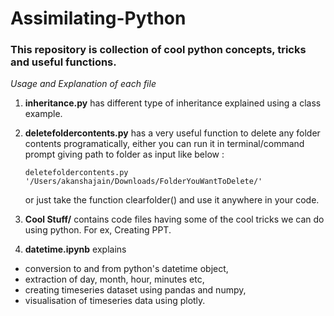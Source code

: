 # Assimilating-Python

### This repository is collection of cool python concepts, tricks and useful functions.

*Usage and Explanation of each file*

1. **inheritance.py** has different type of inheritance explained using a class example.
2. **deletefoldercontents.py** has a very useful function to delete any folder contents programatically, either you can run it in terminal/command prompt giving path to folder as input like below :

   ``` deletefoldercontents.py '/Users/akanshajain/Downloads/FolderYouWantToDelete/' ```
    
    or just take the function clearfolder() and use it anywhere in your code.
3. **Cool Stuff/** contains code files having some of the cool tricks we can do using python. For ex, Creating PPT.  
4. **datetime.ipynb** explains 
* conversion to and from python's datetime object,
* extraction of day, month, hour, minutes etc,
* creating timeseries dataset using pandas and numpy,
* visualisation of timeseries data using plotly.

